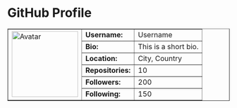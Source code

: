 <!DOCTYPE html>
<html>

<body>
    <h1>GitHub Profile</h1>
    <table border="1">
        <tr>
            <td rowspan="6"><img src="https://github.com/OcoderX/images/blob/8343b6dd80a25f08075f339e1df90088f36df016/photo_2023-04-11_14-06-39.jpg" alt="Avatar" width="150" height="150"></td>
            <td><strong>Username:</strong></td>
            <td>Username</td>
        </tr>
        <tr>
            <td><strong>Bio:</strong></td>
            <td>This is a short bio.</td>
        </tr>
        <tr>
            <td><strong>Location:</strong></td>
            <td>City, Country</td>
        </tr>
        <tr>
            <td><strong>Repositories:</strong></td>
            <td>10</td>
        </tr>
        <tr>
            <td><strong>Followers:</strong></td>
            <td>200</td>
        </tr>
        <tr>
            <td><strong>Following:</strong></td>
            <td>150</td>
        </tr>
    </table>

 

</body>
</html>

